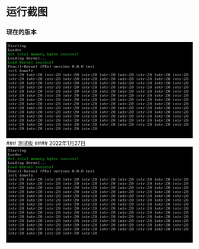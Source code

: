 # 运行截图
### 现在的版本
<img src="test/22_1_27.jpg" />
### 测试版
#### 2022年1月27日
<img src="test/22_1_27.jpg" />
